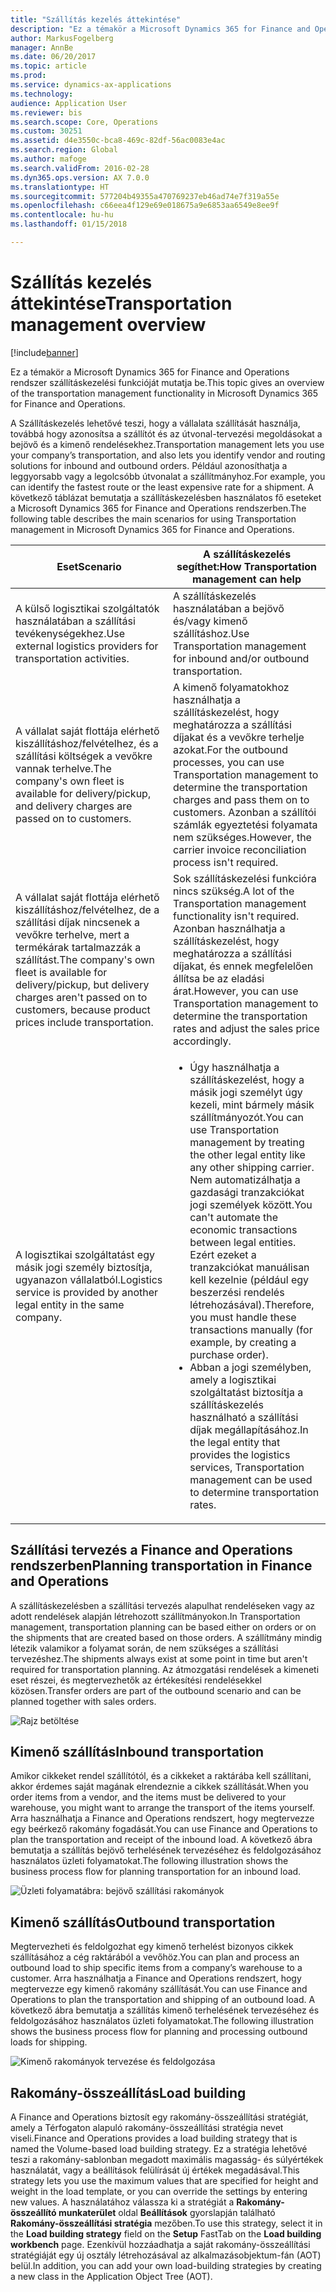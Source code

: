 ```yaml
---
title: "Szállítás kezelés áttekintése"
description: "Ez a témakör a Microsoft Dynamics 365 for Finance and Operations rendszer szállításkezelési funkcióját mutatja be."
author: MarkusFogelberg
manager: AnnBe
ms.date: 06/20/2017
ms.topic: article
ms.prod: 
ms.service: dynamics-ax-applications
ms.technology: 
audience: Application User
ms.reviewer: bis
ms.search.scope: Core, Operations
ms.custom: 30251
ms.assetid: d4e3550c-bca8-469c-82df-56ac0083e4ac
ms.search.region: Global
ms.author: mafoge
ms.search.validFrom: 2016-02-28
ms.dyn365.ops.version: AX 7.0.0
ms.translationtype: HT
ms.sourcegitcommit: 577204b49355a470769237eb46ad74e7f319a55e
ms.openlocfilehash: c66eea4f129e69e018675a9e6853aa6549e8ee9f
ms.contentlocale: hu-hu
ms.lasthandoff: 01/15/2018

---
```


# <a name="transportation-management-overview"></a><span data-ttu-id="86602-103">Szállítás kezelés áttekintése</span><span class="sxs-lookup"><span data-stu-id="86602-103">Transportation management overview</span></span>

[!include[banner](../includes/banner.md)]


<span data-ttu-id="86602-104">Ez a témakör a Microsoft Dynamics 365 for Finance and Operations rendszer szállításkezelési funkcióját mutatja be.</span><span class="sxs-lookup"><span data-stu-id="86602-104">This topic gives an overview of the transportation management functionality in Microsoft Dynamics 365 for Finance and Operations.</span></span>

<span data-ttu-id="86602-105">A Szállításkezelés lehetővé teszi, hogy a vállalata szállítását használja, továbbá hogy azonosítsa a szállítót és az útvonal-tervezési megoldásokat a bejövő és a kimenő rendelésekhez.</span><span class="sxs-lookup"><span data-stu-id="86602-105">Transportation management lets you use your company’s transportation, and also lets you identify vendor and routing solutions for inbound and outbound orders.</span></span> <span data-ttu-id="86602-106">Például azonosíthatja a leggyorsabb vagy a legolcsóbb útvonalat a szállítmányhoz.</span><span class="sxs-lookup"><span data-stu-id="86602-106">For example, you can identify the fastest route or the least expensive rate for a shipment.</span></span> <span data-ttu-id="86602-107">A következő táblázat bemutatja a szállításkezelésben használatos fő eseteket a Microsoft Dynamics 365 for Finance and Operations rendszerben.</span><span class="sxs-lookup"><span data-stu-id="86602-107">The following table describes the main scenarios for using Transportation management in Microsoft Dynamics 365 for Finance and Operations.</span></span>

<table>
<colgroup>
<col width="50%" />
<col width="50%" />
</colgroup>
<thead>
<tr class="header">
<th><span data-ttu-id="86602-108">Eset</span><span class="sxs-lookup"><span data-stu-id="86602-108">Scenario</span></span></th>
<th><span data-ttu-id="86602-109">A szállításkezelés segíthet:</span><span class="sxs-lookup"><span data-stu-id="86602-109">How Transportation management can help</span></span></th>
</tr>
</thead>
<tbody>
<tr class="odd">
<td><span data-ttu-id="86602-110">A külső logisztikai szolgáltatók használatában a szállítási tevékenységekhez.</span><span class="sxs-lookup"><span data-stu-id="86602-110">Use external logistics providers for transportation activities.</span></span></td>
<td><span data-ttu-id="86602-111">A szállításkezelés használatában a bejövő és/vagy kimenő szállításhoz.</span><span class="sxs-lookup"><span data-stu-id="86602-111">Use Transportation management for inbound and/or outbound transportation.</span></span></td>
</tr>
<tr class="even">
<td><span data-ttu-id="86602-112">A vállalat saját flottája elérhető kiszállításhoz/felvételhez, és a szállítási költségek a vevőkre vannak terhelve.</span><span class="sxs-lookup"><span data-stu-id="86602-112">The company's own fleet is available for delivery/pickup, and delivery charges are passed on to customers.</span></span></td>
<td><span data-ttu-id="86602-113">A kimenő folyamatokhoz használhatja a szállításkezelést, hogy meghatározza a szállítási díjakat és a vevőkre terhelje azokat.</span><span class="sxs-lookup"><span data-stu-id="86602-113">For the outbound processes, you can use Transportation management to determine the transportation charges and pass them on to customers.</span></span> <span data-ttu-id="86602-114">Azonban a szállítói számlák egyeztetési folyamata nem szükséges.</span><span class="sxs-lookup"><span data-stu-id="86602-114">However, the carrier invoice reconciliation process isn't required.</span></span></td>
</tr>
<tr class="odd">
<td><span data-ttu-id="86602-115">A vállalat saját flottája elérhető kiszállításhoz/felvételhez, de a szállítási díjak nincsenek a vevőkre terhelve, mert a termékárak tartalmazzák a szállítást.</span><span class="sxs-lookup"><span data-stu-id="86602-115">The company's own fleet is available for delivery/pickup, but delivery charges aren't passed on to customers, because product prices include transportation.</span></span></td>
<td><span data-ttu-id="86602-116">Sok szállításkezelési funkcióra nincs szükség.</span><span class="sxs-lookup"><span data-stu-id="86602-116">A lot of the Transportation management functionality isn't required.</span></span> <span data-ttu-id="86602-117">Azonban használhatja a szállításkezelést, hogy meghatározza a szállítási díjakat, és ennek megfelelően állítsa be az eladási árat.</span><span class="sxs-lookup"><span data-stu-id="86602-117">However, you can use Transportation management to determine the transportation rates and adjust the sales price accordingly.</span></span></td>
</tr>
<tr class="even">
<td><span data-ttu-id="86602-118">A logisztikai szolgáltatást egy másik jogi személy biztosítja, ugyanazon vállalatból.</span><span class="sxs-lookup"><span data-stu-id="86602-118">Logistics service is provided by another legal entity in the same company.</span></span></td>
<td><ul>
<li><span data-ttu-id="86602-119">Úgy használhatja a szállításkezelést, hogy a másik jogi személyt úgy kezeli, mint bármely másik szállítmányozót.</span><span class="sxs-lookup"><span data-stu-id="86602-119">You can use Transportation management by treating the other legal entity like any other shipping carrier.</span></span> <span data-ttu-id="86602-120">Nem automatizálhatja a gazdasági tranzakciókat jogi személyek között.</span><span class="sxs-lookup"><span data-stu-id="86602-120">You can't automate the economic transactions between legal entities.</span></span> <span data-ttu-id="86602-121">Ezért ezeket a tranzakciókat manuálisan kell kezelnie (például egy beszerzési rendelés létrehozásával).</span><span class="sxs-lookup"><span data-stu-id="86602-121">Therefore, you must handle these transactions manually (for example, by creating a purchase order).</span></span></li>
<li><span data-ttu-id="86602-122">Abban a jogi személyben, amely a logisztikai szolgáltatást biztosítja a szállításkezelés használható a szállítási díjak megállapításához.</span><span class="sxs-lookup"><span data-stu-id="86602-122">In the legal entity that provides the logistics services, Transportation management can be used to determine transportation rates.</span></span></li>
</ul></td>
</tr>
</tbody>
</table>

## <a name="planning-transportation-in-finance-and-operations"></a><span data-ttu-id="86602-123">Szállítási tervezés a Finance and Operations rendszerben</span><span class="sxs-lookup"><span data-stu-id="86602-123">Planning transportation in Finance and Operations</span></span>
<span data-ttu-id="86602-124">A szállításkezelésben a szállítási tervezés alapulhat rendeléseken vagy az adott rendelések alapján létrehozott szállítmányokon.</span><span class="sxs-lookup"><span data-stu-id="86602-124">In Transportation management, transportation planning can be based either on orders or on the shipments that are created based on those orders.</span></span> <span data-ttu-id="86602-125">A szállítmány mindig létezik valamikor a folyamat során, de nem szükséges a szállítási tervezéshez.</span><span class="sxs-lookup"><span data-stu-id="86602-125">The shipments always exist at some point in time but aren't required for transportation planning.</span></span> <span data-ttu-id="86602-126">Az átmozgatási rendelések a kimeneti eset részei, és megtervezhetők az értékesítési rendelésekkel közösen.</span><span class="sxs-lookup"><span data-stu-id="86602-126">Transfer orders are part of the outbound scenario and can be planned together with sales orders.</span></span> 

![Rajz betöltése](./media/Load-drawing1-1024x477.jpg)

## <a name="inbound-transportation"></a><span data-ttu-id="86602-128">Kimenő szállítás</span><span class="sxs-lookup"><span data-stu-id="86602-128">Inbound transportation</span></span>
<span data-ttu-id="86602-129">Amikor cikkeket rendel szállítótól, és a cikkeket a raktárába kell szállítani, akkor érdemes saját magának elrendeznie a cikkek szállítását.</span><span class="sxs-lookup"><span data-stu-id="86602-129">When you order items from a vendor, and the items must be delivered to your warehouse, you might want to arrange the transport of the items yourself.</span></span> <span data-ttu-id="86602-130">Arra használhatja a Finance and Operations rendszert, hogy megtervezze egy beérkező rakomány fogadását.</span><span class="sxs-lookup"><span data-stu-id="86602-130">You can use Finance and Operations to plan the transportation and receipt of the inbound load.</span></span> <span data-ttu-id="86602-131">A következő ábra bemutatja a szállítás bejövő terhelésének tervezéséhez és feldolgozásához használatos üzleti folyamatokat.</span><span class="sxs-lookup"><span data-stu-id="86602-131">The following illustration shows the business process flow for planning transportation for an inbound load.</span></span> 

![Üzleti folyamatábra: bejövő szállítási rakományok](./media/Businessprocessflowforinboundloadtransportation.jpg)

## <a name="outbound-transportation"></a><span data-ttu-id="86602-133">Kimenő szállítás</span><span class="sxs-lookup"><span data-stu-id="86602-133">Outbound transportation</span></span>
<span data-ttu-id="86602-134">Megtervezheti és feldolgozhat egy kimenő terhelést bizonyos cikkek szállításához a cég raktárából a vevőhöz.</span><span class="sxs-lookup"><span data-stu-id="86602-134">You can plan and process an outbound load to ship specific items from a company’s warehouse to a customer.</span></span> <span data-ttu-id="86602-135">Arra használhatja a Finance and Operations rendszert, hogy megtervezze egy kimenő rakomány szállítását.</span><span class="sxs-lookup"><span data-stu-id="86602-135">You can use Finance and Operations to plan the transportation and shipping of an outbound load.</span></span> <span data-ttu-id="86602-136">A következő ábra bemutatja a szállítás kimenő terhelésének tervezéséhez és feldolgozásához használatos üzleti folyamatokat.</span><span class="sxs-lookup"><span data-stu-id="86602-136">The following illustration shows the business process flow for planning and processing outbound loads for shipping.</span></span> 

![Kimenő rakományok tervezése és feldolgozása](./media/Planningandprocessingoutboundloads.jpg)

## <a name="load-building"></a><span data-ttu-id="86602-138">Rakomány-összeállítás</span><span class="sxs-lookup"><span data-stu-id="86602-138">Load building</span></span>
<span data-ttu-id="86602-139">A Finance and Operations biztosít egy rakomány-összeállítási stratégiát, amely a Térfogaton alapuló rakomány-összeállítási stratégia nevet viseli.</span><span class="sxs-lookup"><span data-stu-id="86602-139">Finance and Operations provides a load building strategy that is named the Volume-based load building strategy.</span></span> <span data-ttu-id="86602-140">Ez a stratégia lehetővé teszi a rakomány-sablonban megadott maximális magasság- és súlyértékek használatát, vagy a beállítások felülírását új értékek megadásával.</span><span class="sxs-lookup"><span data-stu-id="86602-140">This strategy lets you use the maximum values that are specified for height and weight in the load template, or you can override the settings by entering new values.</span></span> <span data-ttu-id="86602-141">A használatához válassza ki a stratégiát a **Rakomány-összeállító munkaterület** oldal **Beállítások** gyorslapján található **Rakomány-összeállítási stratégia** mezőben.</span><span class="sxs-lookup"><span data-stu-id="86602-141">To use this strategy, select it in the **Load building strategy** field on the **Setup** FastTab on the **Load building workbench** page.</span></span> <span data-ttu-id="86602-142">Ezenkívül hozzáadhatja a saját rakomány-összeállítási stratégiáját egy új osztály létrehozásával az alkalmazásobjektum-fán (AOT) belül.</span><span class="sxs-lookup"><span data-stu-id="86602-142">In addition, you can add your own load-building strategies by creating a new class in the Application Object Tree (AOT).</span></span>




